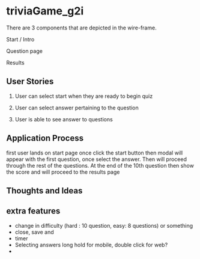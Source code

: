 # triviaGame_g2i

There are 3 components that are depicted in the wire-frame.

Start / Intro

Question page

Results

## User Stories

1. User can select start when they are ready to begin quiz

2. User can select answer pertaining to the question

3. User is able to see answer to questions

## Application Process

first user lands on start page once click the start button then modal will appear with the first question, once select the answer. Then will proceed through the rest of the questions. At the end of the 10th question then show the score and will proceed to the results page

## Thoughts and Ideas

## extra features

- change in difficulty (hard : 10 question, easy: 8 questions) or something
- close, save and
- timer
- Selecting answers long hold for mobile, double click for web?
-
